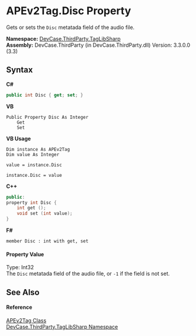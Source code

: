 # APEv2Tag.Disc Property 
 

Gets or sets the `Disc` metatada field of the audio file.

**Namespace:**&nbsp;<a href="N_DevCase_ThirdParty_TagLibSharp">DevCase.ThirdParty.TagLibSharp</a><br />**Assembly:**&nbsp;DevCase.ThirdParty (in DevCase.ThirdParty.dll) Version: 3.3.0.0 (3.3)

## Syntax

**C#**<br />
``` C#
public int Disc { get; set; }
```

**VB**<br />
``` VB
Public Property Disc As Integer
	Get
	Set
```

**VB Usage**<br />
``` VB Usage
Dim instance As APEv2Tag
Dim value As Integer

value = instance.Disc

instance.Disc = value
```

**C++**<br />
``` C++
public:
property int Disc {
	int get ();
	void set (int value);
}
```

**F#**<br />
``` F#
member Disc : int with get, set

```


#### Property Value
Type: Int32<br />The `Disc` metatada field of the audio file, or `-1` if the field is not set.

## See Also


#### Reference
<a href="T_DevCase_ThirdParty_TagLibSharp_APEv2Tag">APEv2Tag Class</a><br /><a href="N_DevCase_ThirdParty_TagLibSharp">DevCase.ThirdParty.TagLibSharp Namespace</a><br />